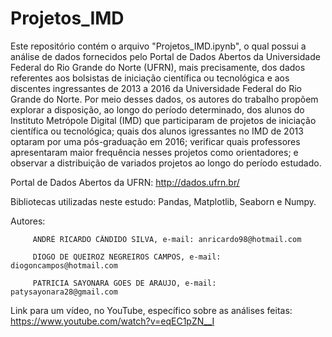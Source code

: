 # Projetos_IMD

Este repositório contém o arquivo "Projetos_IMD.ipynb", o qual possui a análise de dados fornecidos pelo Portal de Dados Abertos da Universidade Federal do Rio Grande do Norte (UFRN), mais precisamente, dos dados referentes aos bolsistas de iniciação científica ou tecnológica e aos discentes ingressantes de 2013 a 2016 da Universidade Federal do Rio Grande do Norte. Por meio desses dados, os autores do trabalho propõem explorar a disposição, ao longo do período determinado, dos alunos do Instituto Metrópole Digital (IMD) que participaram de projetos de iniciação científica ou tecnológica; quais dos alunos igressantes no IMD de 2013 optaram por uma pós-graduação em 2016; verificar quais professores apresentaram maior frequência nesses projetos como orientadores; e observar a distribuição de variados projetos ao longo do período estudado.

Portal de Dados Abertos da UFRN: http://dados.ufrn.br/

Bibliotecas utilizadas neste estudo: Pandas, Matplotlib, Seaborn e Numpy.

Autores: 
         
         ANDRÉ RICARDO CÂNDIDO SILVA, e-mail: anricardo98@hotmail.com

         DIOGO DE QUEIROZ NEGREIROS CAMPOS, e-mail: diogoncampos@hotmail.com
         
         PATRICIA SAYONARA GOES DE ARAUJO, e-mail: patysayonara28@gmail.com
      
      
Link para um vídeo, no YouTube, específico sobre as análises feitas: https://www.youtube.com/watch?v=eqEC1pZN__I
